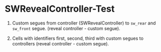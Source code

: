 # SWRevealController-Test

1. Custom segues from controller (SWRevealController) to `sw_rear` and `sw_front` segue. (reveal controller - custom segue).

2. Cells with identifiers first, second, third with custom segues to controllers (reveal controller - custom segue).

















